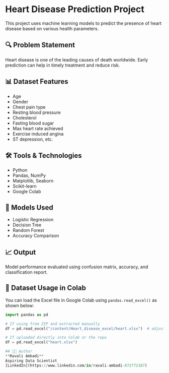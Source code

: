 # Heart Disease Prediction Project

This project uses machine learning models to predict the presence of heart disease based on various health parameters.

## 🔍 Problem Statement
Heart disease is one of the leading causes of death worldwide. Early prediction can help in timely treatment and reduce risk.

## 📊 Dataset Features
- Age
- Gender
- Chest pain type
- Resting blood pressure
- Cholesterol
- Fasting blood sugar
- Max heart rate achieved
- Exercise induced angina
- ST depression, etc.

## 🛠️ Tools & Technologies
- Python
- Pandas, NumPy
- Matplotlib, Seaborn
- Scikit-learn
- Google Colab

## 🧠 Models Used
- Logistic Regression
- Decision Tree
- Random Forest
- Accuracy Comparison

## 📈 Output
Model performance evaluated using confusion matrix, accuracy, and classification report.

## 📁 Dataset Usage in Colab

You can load the Excel file in Google Colab using `pandas.read_excel()` as shown below:

```python
import pandas as pd

# If using from ZIP and extracted manually
df = pd.read_excel("/content/Heart_disease_excel/heart.xlsx")  # adjust the path and filename as needed

# If uploaded directly into Colab or the repo
df = pd.read_excel("heart.xlsx")

## 👩‍💻 Author
**Ravali Ambadi**  
Aspiring Data Scientist  
[LinkedIn](https://www.linkedin.com/in/ravali-ambadi-872772187)

